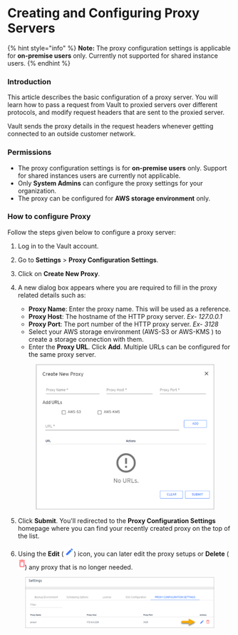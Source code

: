 # Creating and Configuring Proxy Servers

{% hint style="info" %}
**Note:** The proxy configuration settings is applicable for **on-premise users** only. Currently not supported for shared instance users.
{% endhint %}

### Introduction <a href="#introduction" id="introduction"></a>

This article describes the basic configuration of a proxy server. You will learn how to pass a request from Vault to proxied servers over different protocols, and modify request headers that are sent to the proxied server.

Vault sends the proxy details in the request headers whenever getting connected to an outside customer network.

### Permissions <a href="#permissions" id="permissions"></a>

* The proxy configuration settings is for **on-premise users** only. Support for shared instances users are currently not applicable.
* Only **System Admins** can configure the proxy settings for your organization.
* The proxy can be configured for **AWS storage environment** only.

### How to configure Proxy <a href="#how-to-configure-proxy" id="how-to-configure-proxy"></a>

Follow the steps given below to configure a proxy server:

1. Log in to the Vault account.
2. Go to **Settings** > **Proxy Configuration Settings**.
3. Click on **Create New Proxy**.
4.  A new dialog box appears where you are required to fill in the proxy related details such as:

    * **Proxy Name**: Enter the proxy name. This will be used as a reference.
    * **Proxy Host**: The hostname of the HTTP proxy server. _Ex- 127.0.0.1_
    * **Proxy Port**: The port number of the HTTP proxy server. _Ex- 3128_
    * Select your AWS storage environment (AWS-S3 or AWS-KMS ) to create a storage connection with them.
    * Enter the **Proxy URL**. Click **Add**. Multiple URLs can be configured for the same proxy server.

    <figure><img src="../../../.gitbook/assets/image (139).png" alt="" width="434"><figcaption></figcaption></figure>
5. Click **Submit**. You'll redirected to the **Proxy Configuration Settings** homepage where you can find your recently created proxy on the top of the list.
6. Using the **Edit** (![](<../../../.gitbook/assets/image (66) (1).png>)) icon, you can later edit the proxy setups or **Delete** (![](<../../../.gitbook/assets/image (67) (1).png>)) any proxy that is no longer needed.

<figure><img src="../../../.gitbook/assets/image (140).png" alt=""><figcaption></figcaption></figure>
